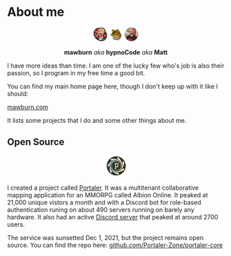 # About me

<p align="center">
  <img src="https://raw.githubusercontent.com/mawburn/mawburn/main/lars-tiny.webp" alt="Matt Burnett - mawburn Lars Fillmore" />
  <img src="https://raw.githubusercontent.com/mawburn/mawburn/main/hypnoCode-tiny.webp" alt="Matt Burnett - hypnoCode" />
  <img src="https://raw.githubusercontent.com/mawburn/mawburn/main/photo.webp" alt="Matt Burnett" />
</p>
<p align="center">
  <strong>mawburn</strong> <em>aka</em> <strong>hypnoCode</strong> <em>aka</em> <strong>Matt</strong>
</p>

I have more ideas than time. I am one of the lucky few who's job is also their passion, so I program in my free time a good bit. 

You can find my main home page here, though I don't keep up with it like I should: 

[mawburn.com](https://mawburn.com)

It lists some projects that I do and some other things about me. 

## Open Source

<p align="center">
  <img src="https://raw.githubusercontent.com/mawburn/mawburn/main/portaler.webp" width="50px" height="50px" alt="Portaler - Albion Online" />
</p>

I created a project called [Portaler](https://portaler.zone). It was a multitenant collaborative mapping application for an MMORPG called Albion Online. It peaked at 21,000 unique vistors a month and with a Discord bot for role-based authentication runing on about 490 servers running on barely any hardware. It also had an active [Discord server](https://discord.gg/W2NteY4dDS) that peaked at around 2700 users.

The service was sunsetted Dec 1, 2021, but the project remains open source. You can find the repo here: [github.com/Portaler-Zone/portaler-core](https://github.com/Portaler-Zone/portaler-core)
